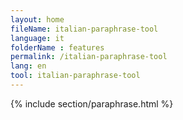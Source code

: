 ```yaml
---
layout: home
fileName: italian-paraphrase-tool
language: it
folderName : features
permalink: /italian-paraphrase-tool
lang: en
tool: italian-paraphrase-tool
---
```

{% include section/paraphrase.html %}